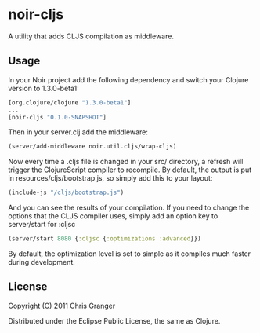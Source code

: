 # noir-cljs
A utility that adds CLJS compilation as middleware.

## Usage
In your Noir project add the following dependency and switch your Clojure version to 1.3.0-beta1:

```clojure
[org.clojure/clojure "1.3.0-beta1"]
...
[noir-cljs "0.1.0-SNAPSHOT"]
```

Then in your server.clj add the middleware:

```clojure
(server/add-middleware noir.util.cljs/wrap-cljs)
```

Now every time a .cljs file is changed in your src/ directory, a refresh will trigger the ClojureScript compiler to recompile. By default, the output is put in resources/cljs/bootstrap.js, so simply add this to your layout:

```clojure
(include-js "/cljs/bootstrap.js")
```

And you can see the results of your compilation. If you need to change the options that the CLJS compiler uses, simply add an option key to server/start for :cljsc

```clojure
(server/start 8080 {:cljsc {:optimizations :advanced}})
```

By default, the optimization level is set to simple as it compiles much faster during development.

## License

Copyright (C) 2011 Chris Granger

Distributed under the Eclipse Public License, the same as Clojure.
